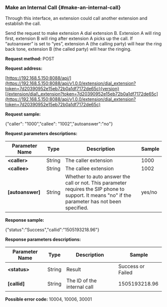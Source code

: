 ### Make an Internal Call {#make-an-internal-call}

Through this interface, an extension could call another extension and establish the call.

Send the request to make extension A dial extension B. Extension A will ring first, extension B will ring after extension A picks up the call. If “autoanswer” is set to “yes”, extension A \(the calling party\) will hear the ring back tone, extension B \(the called party\) will hear the ringing.

**Request method:** POST

**Request address:**

[https://192.168.5.150:8088/api/](https://192.168.5.150:8088/api/v1.0.0/extension/dial_extension?token=7d20390952e15eb72b0a1df7172de65c){version}[/extension/dial\_extension?token=7d20390952e15eb72b0a1df7172de65c](https://192.168.5.150:8088/api/v1.0.0/extension/dial_extension?token=7d20390952e15eb72b0a1df7172de65c)

**Request sample:**

{"caller": "1000","callee": "1002","autoanswer":"no"}

**Request parameters descriptions:**

| **Parameter Name** | **Type** | **Description** | **Sample** |
| --- | --- | --- | --- |
| **&lt;caller&gt;** | String | The caller extension | 1000 |
| **&lt;callee&gt;** | String | The callee extension | 1002 |
| **\[autoanswer\]** | String | Whether to auto answer the call or not. This parameter requires the SIP phone to support. It means "no" if the parameter has not been specified. | yes/no |

**Response sample:**

{"status":"Success","callid":"1505193218.96"}

**Response parameters descriptions:**

| **Parameter Name** | **Type** | **Description** | **Sample** |
| --- | --- | --- | --- |
| **&lt;status&gt;** | String | Result | Success or Failed |
| **\[callid\]** | String | The ID of the internal call | 1505193218.96 |

**Possible error code:** 10004, 10006, 30001

